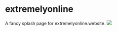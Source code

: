 # extremelyonline
A fancy splash page for extremelyonline.website.
<img src="https://01.keybase.pub/extremelyonline.png" />

